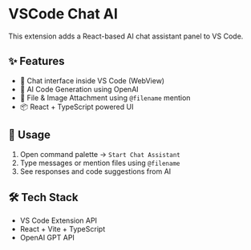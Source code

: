 # VSCode Chat AI

This extension adds a React-based AI chat assistant panel to VS Code.

## ✨ Features

- 💬 Chat interface inside VS Code (WebView)
- 🧠 AI Code Generation using OpenAI
- 📎 File & Image Attachment using `@filename` mention
- 📦 React + TypeScript powered UI

## 🚀 Usage

1. Open command palette → `Start Chat Assistant`
2. Type messages or mention files using `@filename`
3. See responses and code suggestions from AI

## 🛠️ Tech Stack

- VS Code Extension API
- React + Vite + TypeScript
- OpenAI GPT API

